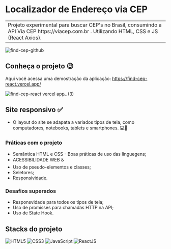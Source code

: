 # Localizador de Endereço via CEP
<table>
<tr>
<td>
  Projeto experimental para buscar CEP's no Brasil, consumindo a API Via CEP https://viacep.com.br . Utilizando HTML, CSS e JS (React Axios). 
</td>
</tr>
</table>


![find-cep-github](https://user-images.githubusercontent.com/115038212/206614420-b0433fb0-895c-47e9-b441-caf10d9c33b1.png)

## Conheça o projeto 😉
Aqui você acessa uma demostração da aplicação: https://find-cep-react.vercel.app/

![find-cep-react vercel app_ (3)](https://user-images.githubusercontent.com/115038212/206795867-92c163b7-6fbc-4d0d-9d79-6157f2039917.png)


## Site responsivo ✅

- O layout do site se adapata a variados tipos de tela, como computadores, notebooks, tablets e smartphones. 💻📲

### Práticas com o projeto

- Semântica HTML e CSS - Boas práticas de uso das linguegens;
- ACESSIBILIDADE WEB ♿
- Uso de pseudo-elementos e classes;
- Seletores;
- Responsividade.

### Desafios superados

- Responsvidade para todos os tipos de tela;
- Uso de promisses para chamadas HTTP na API;
- Uso de State Hook.

## Stacks do projeto


![HTML5](https://img.shields.io/badge/HTML5-E34F26?style=for-the-badge&logo=html5&logoColor=white)
![CSS3](https://img.shields.io/badge/CSS3-1572B6?style=for-the-badge&logo=css3&logoColor=white)
![JavaScript](https://img.shields.io/badge/JavaScript-F7DF1E?style=for-the-badge&logo=javascript&logoColor=black)
![ReactJS](https://img.shields.io/badge/-ReactJs-61DAFB?logo=react&logoColor=white&style=for-the-badge)
